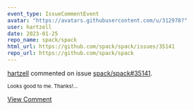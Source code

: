 ```yaml
---
event_type: IssueCommentEvent
avatar: "https://avatars.githubusercontent.com/u/312978?"
user: hartzell
date: 2023-01-25
repo_name: spack/spack
html_url: https://github.com/spack/spack/issues/35141
repo_url: https://github.com/spack/spack
---
```


<a href='https://github.com/hartzell' target='_blank'>hartzell</a> commented on issue <a href='https://github.com/spack/spack/issues/35141' target='_blank'>spack/spack#35141</a>.

<small>Looks good to me.  Thanks!...</small>

<a href='https://github.com/spack/spack/issues/35141' target='_blank'>View Comment</a>